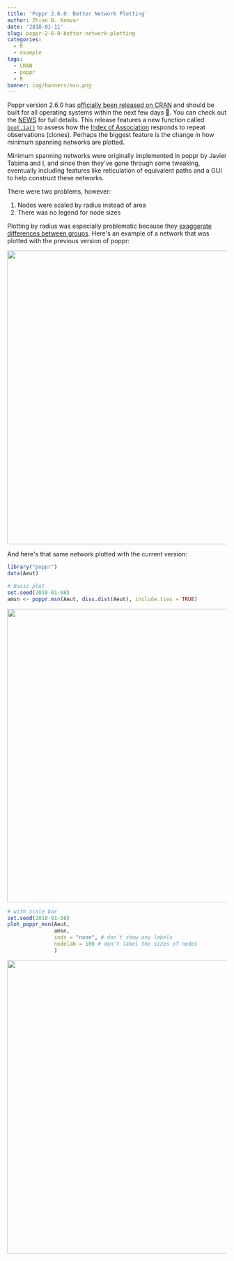 ```yaml
---
title: 'Poppr 2.6.0: Better Network Plotting'
author: Zhian N. Kamvar
date: '2018-01-11'
slug: poppr-2-6-0-better-network-plotting
categories:
  - R
  - example
tags:
  - CRAN
  - poppr
  - R
banner: img/banners/msn.png
---
```



Poppr version 2.6.0 has [officially been released on
CRAN](https://cran.r-project.org/package=poppr) and should be built for all
operating systems within the next few days 🎉. You can check
out the [NEWS] for full details. This release features a new function called
[`boot.ia()`] to assess how the [Index of Association] responds to repeat
observations (clones). Perhaps the biggest feature is the change in how minimum
spanning networks are plotted.

Minimum spanning networks were originally implemented in poppr by Javier Tabima
and I, and since then they've gone through some tweaking, eventually including
features like reticulation of equivalent paths and a GUI to help construct these
networks.

There were two problems, however:

1. Nodes were scaled by radius instead of area
2. There was no legend for node sizes

Plotting by radius was especially problematic because they [exaggerate
differences between
groups](http://coolinfographics.com/blog/2014/8/29/false-visualizations-sizing-circles-in-infographics.html).
Here's an example of a network that was plotted with the previous version of
poppr:

<img src="{{< blogdown/postref >}}index_files/figure-html/orig-plot-1.png" width="672" />

And here's that same network plotted with the current version:


```r
library("poppr")
data(Aeut)

# Basic plot
set.seed(2018-01-08)
amsn <- poppr.msn(Aeut, diss.dist(Aeut), include.ties = TRUE)
```

<img src="{{< blogdown/postref >}}index_files/figure-html/msn_demo-1.png" width="672" />

```r
# with scale bar
set.seed(2018-01-08)
plot_poppr_msn(Aeut,
               amsn,
               inds = "none", # don't show any labels 
               nodelab = 100 # don't label the sizes of nodes
               )
```

<img src="{{< blogdown/postref >}}index_files/figure-html/msn_demo-2.png" width="672" />



[`boot.ia()`]: https://grunwaldlab.github.io/poppr/reference/boot.ia.html
[Index of Association]: https://grunwaldlab.github.io/poppr/reference/ia.html#details
[NEWS]: https://grunwaldlab.github.io/poppr/news/index.html#poppr-2-6-0
